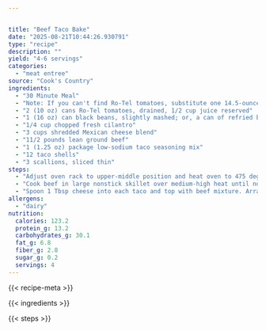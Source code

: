 ```yaml
---


title: "Beef Taco Bake"
date: "2025-08-21T10:44:26.930791"
type: "recipe"
description: ""
yield: "4-6 servings"
categories:
  - "meat entree"
source: "Cook's Country"
ingredients:
  - "30 Minute Meal"
  - "Note: If you can't find Ro-Tel tomatoes, substitute one 14.5-ounce can diced tomatoes and one 4-ounce can chopped green chiles."
  - "2 (10 oz) cans Ro-Tel tomatoes, drained, 1/2 cup juice reserved"
  - "1 (16 oz) can black beans, slightly mashed; or, a can of refried beans"
  - "1/4 cup chopped fresh cilantro"
  - "3 cups shredded Mexican cheese blend"
  - "11/2 pounds lean ground beef"
  - "1 (1.25 oz) package low-sodium taco seasoning mix"
  - "12 taco shells"
  - "3 scallions, sliced thin"
steps:
  - "Adjust oven rack to upper-middle position and heat oven to 475 degrees. Combine tomatoes, beans, and cilantro in bowl. Spread half of mixture evenly in 13 by 9-inch baking dish. Sprinkle with 1 cup of cheese."
  - "Cook beef in large nonstick skillet over medium-high heat until no longer pink, about 5 minutes. Pour off fat, then stir in taco seasoning, and reserved tomato juice. Simmer over medium-low heat until thickened and nearly dry, 5 to 7 minutes."
  - "Spoon 1 Tbsp cheese into each taco and top with beef mixture. Arrange tacos upright in bean mixture, cover with foil, and bake until bubbling, about 10 minutes. Remove foil, top with remaining cheese, and bake until cheese is melted, about 6 minutes. Sprinkle with scallions and serve."
allergens:
  - "dairy"
nutrition:
  calories: 123.2
  protein_g: 13.2
  carbohydrates_g: 30.1
  fat_g: 6.8
  fiber_g: 2.8
  sugar_g: 0.2
  servings: 4
---
```


{{< recipe-meta >}}

{{< ingredients >}}

{{< steps >}}
